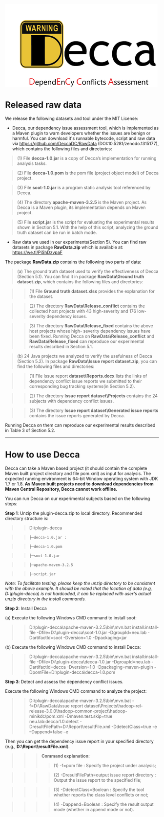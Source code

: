 ![figure](https://github.com/wangying8052/test/blob/master/11.png)

# Released raw data
We release the following datasets and tool under the MIT License:

* Decca, our dependency issue assessment tool, which is implemented as a Maven plugin to warn developers whether the issues are benign or harmful. You can download it's runnable bytecode, script and raw data via https://github.com/DeccaDC/RawData  (DOI:10.5281/zenodo.1315177), which contains the following files and directories:

> (1) File **decca-1.0.jar** is a copy of Decca‘s implementation for running analysis tasks.

> (2)	File **decca-1.0.pom** is the pom file (project object model) of Decca project.

> (3)	File **soot-1.0.jar** is a program static analysis tool referenced by Decca.

> (4)	The directory **apache-maven-3.2.5** is the Maven project. As Decca is a Maven plugin, its implementation depends on Maven project.

> (5)	File **script.jar** is the script for evaluating the experimental results shown in Section 5.1. With the help of this script, analyzing the ground truth dataset can be run in batch mode.

*	Raw data we used in our experiments(Section 5). You can find raw datasets in package **RawData.zip** which is available at:
https://we.tl/PiShDzvpaF 

The package **RawData.zip** contains the following two parts of data:

> (a)	The ground truth dataset used to verify the effectiveness of Decca (Section 5.1). You can find it in package **RawData\Ground truth dataset.zip**, which contains the following files and directories:

>>(1)	File **Ground truth dataset.xlsx** provides the explanation for the dataset.

>>(2)	The directory **RawData\Release_conflict** contains the collected host projects with 43 high-severity and 176 low-severity dependency issues.

>>(3)	The directory **RawData\Release_fixed** contains the above host projects whose high- severity dependency issues have been fixed.
Running Decca on **RawData\Release_conflict** and **RawData\Release_fixed** can reproduce our experimental results described in Section 5.1.

> (b)	24 Java projects we analyzed to verify the usefulness of Decca (Section 5.2). In package **RawData\Issue report dataset.zip**, you can find the following files and directories:

>>(1)	File Issue report **dataset\Reports.docx** lists the links of dependency conflict issue reports we submitted to their corresponding bug tracking systems(in Section 5.2).

>>(2)	The directory **Issue report dataset\Projects** contains the 24 subjects with dependency conflict issues.

>>(3)	The directory **Issue report dataset\Generated issue reports** contains the issue reports generated by Decca.

Running Decca on them can reproduce our experimental results described in Table 3 of Section 5.2.
***
# How to use Decca
Decca can take a Maven based project (it should contain the complete Maven built project directory and file pom.xml) as input for analysis. The expected running environment is 64-bit Window operating system with JDK 1.7 or 1.8. **As Maven built projects need to download dependencies from Maven Central Repository, Decca cannot work offline.**

You can run Decca on our experimental subjects based on the following steps:

**Step 1**: Unzip the plugin-decca.zip to local directory. Recommended directory structure is:

>> D:\plugin-decca
     
>>     ├─decca-1.0.jar : 
     
>>     ├─decca-1.0.pom
   
>>     ├─soot-1.0.jar
    
>>     ├─apache-maven-3.2.5
   
>>     ├─script.jar

*Note: To facilitate testing, please keep the unzip directory to be consistent with the above example. It should be noted that the location of data (e.g, D:\plugin-decca) is not hardcoded, it can be replaced with user's actual unzip directory in the install commands.*

**Step 2**: Install Decca

(a) Execute the following Windows CMD command to install soot:

>> D:\plugin-decca\apache-maven-3.2.5\bin\mvn.bat install:install-file  -Dfile=D:\plugin-decca\soot-1.0.jar  -DgroupId=neu.lab  -DartifactId=soot -Dversion=1.0 -Dpackaging=jar

(b) Execute the following Windows CMD command to install Decca:

>> D:\plugin-decca\apache-maven-3.2.5\bin\mvn.bat install:install-file  -Dfile=D:\plugin-decca\decca-1.0.jar  -DgroupId=neu.lab  -DartifactId=decca -Dversion=1.0 -Dpackaging=maven-plugin -DpomFile=D:\plugin-decca\decca-1.0.pom

**Step 3**: Detect and assess the dependency conflict issues.

Execute the following Windows CMD command to analyze the project:

>>D:\plugin-decca\apache-maven-3.2.5\bin\mvn.bat -f=D:\RawData\Issue report dataset\Projects\hadoop-rel-release-3.0.0\hadoop-common-project\hadoop-minikdc\pom.xml -Dmaven.test.skip=true neu.lab:decca:1.0:detect -DresultFilePath=D:\Report\resultFile.xml -DdetectClass=true -e –Dappend=false –e

Then you can get the dependency issue report in your specified directory (e.g., **D:\Report\resultFile.xml**).

>>> **Command explanation:**
>>>>(1) -f=pom file : Specify the project under analysis;

>>>>(2) -DresultFilePath=output issue report directory : Output the issue report to the specified file;

>>>>(3) -DdetectClass=Boolean : Specify the tool whether reports the class level conflicts or not;

>>>>(4) -Dappend=Boolean : Specify the result output mode (whether in append mode or not). 


